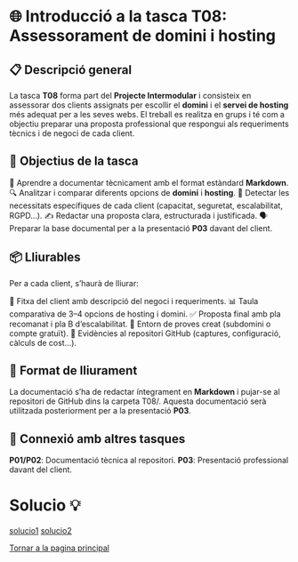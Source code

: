 # 🌐 Introducció a la tasca T08: Assessorament de domini i hosting

## 📋 Descripció general

La tasca **T08** forma part del **Projecte Intermodular** i consisteix en assessorar dos clients assignats per escollir el **domini** i el **servei de hosting** més adequat per a les seves webs. El treball es realitza en grups i té com a objectiu preparar una proposta professional que respongui als requeriments tècnics i de negoci de cada client.

## 🎯 Objectius de la tasca

📝 Aprendre a documentar tècnicament amb el format estàndard **Markdown**.
🔍 Analitzar i comparar diferents opcions de **domini** i **hosting**.
🧠 Detectar les necessitats específiques de cada client (capacitat, seguretat, escalabilitat, RGPD...).
✍️ Redactar una proposta clara, estructurada i justificada.
🗣️ Preparar la base documental per a la presentació **P03** davant del client.

## 📦 Lliurables

Per a cada client, s’haurà de lliurar:

🧾 Fitxa del client amb descripció del negoci i requeriments.
📊 Taula comparativa de 3–4 opcions de hosting i domini.
✅ Proposta final amb pla recomanat i pla B d’escalabilitat.
🧪 Entorn de proves creat (subdomini o compte gratuït).
📁 Evidències al repositori GitHub (captures, configuració, càlculs de cost...).

## 🧰 Format de lliurament

La documentació s’ha de redactar íntegrament en **Markdown** i pujar-se al repositori de GitHub dins la carpeta T08/. Aquesta documentació serà utilitzada posteriorment per a la presentació **P03**.

## 🔗 Connexió amb altres tasques

**P01/P02**: Documentació tècnica al repositori.
**P03**: Presentació professional davant del client.

# Solucio 💡
[solucio1](solucio-1.md)
[solucio2](solucio-2.md)

[Tornar a la pagina principal](../README.md)
